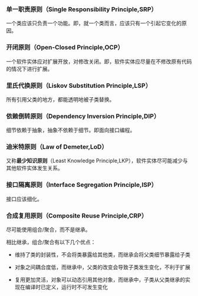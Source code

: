 ### 单一职责原则（Single Responsibility Principle,SRP）
一个类应该只负责一个功能。即，就一个类而言，应该只有一个引起它变化的原因。

### 开闭原则（Open-Closed Principle,OCP）
一个软件实体应对扩展开放，对修改关闭。即，软件实体应尽量在不修改原有代码的情况下进行扩展。

### 里氏代换原则（Liskov Substitution Principle,LSP）
所有引用父类的地方，都能透明地被子类替换。

### 依赖倒转原则（Dependency Inversion Principle,DIP）
细节依赖于抽象，抽象不依赖于细节。即面向接口编程。

### 迪米特原则（Law of Demeter,LoD）
又称**最少知识原则**（Least Knowledge Principle,LKP），软件实体尽可能减少与其他软件实体发生关系。

### 接口隔离原则（Interface Segregation Principle,ISP）
接口应该细化。

### 合成复用原则（Composite Reuse Principle,CRP）
尽可能使用组合/聚合，而不是继承。

相比继承，组合/聚合有以下几个优点：

- 维持了类的封装性，不会将类暴露给其他类，而继承会将父类细节暴露给子类

- 对象之间耦合度低，而继承中，父类的改变会导致子类发生变化，不利于扩展

- 复用更加灵活，对象可以动态引用其他对象，而继承中，子类从父类继承的实现在编译时已定义，运行时不可发生变化